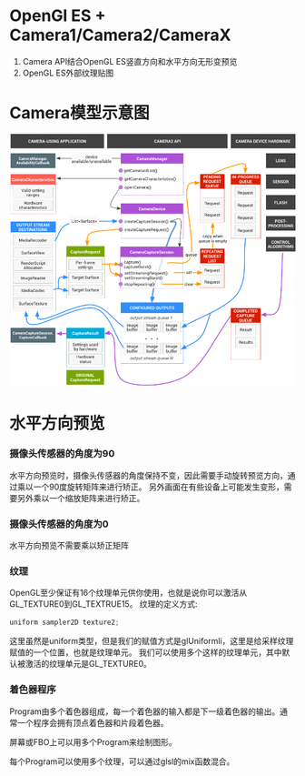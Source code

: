 # OpenGl ES + Camera1/Camera2/CameraX
1. Camera API结合OpenGL ES竖直方向和水平方向无形变预览
2. OpenGL ES外部纹理贴图

# Camera模型示意图
![camera模型][1]

# 水平方向预览

### 摄像头传感器的角度为90
水平方向预览时，摄像头传感器的角度保持不变，因此需要手动旋转预览方向，通过乘以一个90度旋转矩阵来进行矫正。
另外画面在有些设备上可能发生变形，需要另外乘以一个缩放矩阵来进行矫正。
   
### 摄像头传感器的角度为0
水平方向预览不需要乘以矫正矩阵

### 纹理

OpenGL至少保证有16个纹理单元供你使用，也就是说你可以激活从GL_TEXTURE0到GL_TEXTRUE15。
纹理的定义方式:
```c
uniform sampler2D texture2;
```
这里虽然是uniform类型，但是我们的赋值方式是glUniformli，这里是给采样纹理赋值的一个位置，也就是纹理单元。
我们可以使用多个这样的纹理单元，其中默认被激活的纹理单元是GL_TEXTURE0。

### 着色器程序
Program由多个着色器组成，每一个着色器的输入都是下一级着色器的输出。通常一个程序会拥有顶点着色器和片段着色器。

屏幕或FBO上可以用多个Program来绘制图形。

每个Program可以使用多个纹理，可以通过glsl的mix函数混合。


[1]:https://github.com/xionghaoo/OpenGLDemo/blob/master/doc/camera_model.png?raw=true